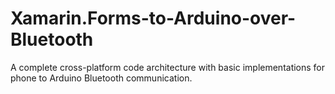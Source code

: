 # Xamarin.Forms-to-Arduino-over-Bluetooth
A complete cross-platform code architecture with basic implementations for phone to Arduino Bluetooth communication.
